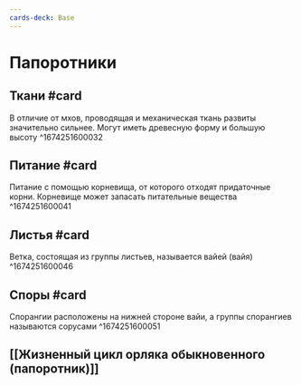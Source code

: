```yaml
---
cards-deck: Base
---
```


# Папоротники

## Ткани #card
В отличие от мхов, проводящая и механическая ткань развиты значительно сильнее. Могут иметь древесную форму и большую высоту
^1674251600032

## Питание #card 
Питание с помощью корневища, от которого отходят придаточные корни. Корневище может запасать питательные вещества
^1674251600041

## Листья #card 
Ветка, состоящая из группы листьев, называется вайей (вайя)
^1674251600046

## Споры #card
Спорангии расположены на нижней стороне вайи, а группы спорангиев называются сорусами 
^1674251600051

## [[Жизненный цикл орляка обыкновенного (папоротник)]]
